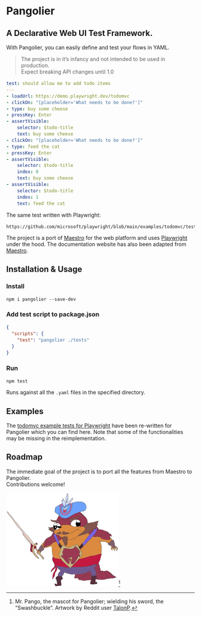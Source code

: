 # Pangolier
## A Declarative Web UI Test Framework.  
With Pangolier, you can easily define and test your flows in YAML.

>  The project is in it’s infancy and not intended to be used in production.  
   Expect breaking API changes until 1.0

```yaml
test: should allow me to add todo items
---
- loadUrl: https://demo.playwright.dev/todomvc
- clickOn: "[placeholder='What needs to be done?']"
- type: buy some cheese
- pressKey: Enter
- assertVisible:
    selector: $todo-title
    text: buy some cheese
- clickOn: "[placeholder='What needs to be done?']"
- type: feed the cat
- pressKey: Enter
- assertVisible:
    selector: $todo-title
    index: 0
    text: buy some cheese
- assertVisible:
    selector: $todo-title
    index: 1
    text: feed the cat
```

The same test written with Playwright:
```
https://github.com/microsoft/playwright/blob/main/examples/todomvc/tests/integration.spec.ts#L20
```

The project is a port of [Maestro](https://maestro.mobile.dev/) for the web platform and uses [Playwright](https://playwright.dev/) under the hood. The documentation website has also been adapted from [Maestro](https://maestro.mobile.dev/).

## Installation & Usage

### Install
```shell
npm i pangolier --save-dev
```

### Add test script to package.json
```json
{
  "scripts": {
    "test": "pangolier ./tests"
  }
}
```

### Run
```shell
npm test
```
Runs against all the `.yaml` files in the specified directory.

## Examples

The [todomvc example tests for Playwright](https://github.com/microsoft/playwright/tree/main/examples/todomvc) have been re-written for Pangolier which you can find here. Note that some of the functionalities may be missing in the reimplementation.

## Roadmap
The immediate goal of the project is to port all the features from Maestro to Pangolier.  
Contributions welcome!

<img src="./docs/assets/pango.png" alt="mr. pango" width="300px;"/>[^pango]
[^pango]: Mr. Pango, the mascot for Pangolier; wielding his sword, the “Swashbuckle”.
Artwork by Reddit user [TalonP](https://www.reddit.com/user/TalonP/).</small>
